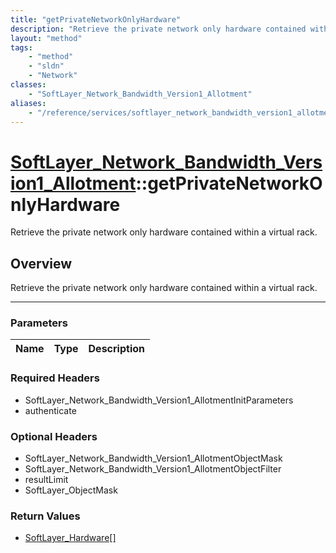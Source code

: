 ```yaml
---
title: "getPrivateNetworkOnlyHardware"
description: "Retrieve the private network only hardware contained within a virtual rack."
layout: "method"
tags:
    - "method"
    - "sldn"
    - "Network"
classes:
    - "SoftLayer_Network_Bandwidth_Version1_Allotment"
aliases:
    - "/reference/services/softlayer_network_bandwidth_version1_allotment/getPrivateNetworkOnlyHardware"
---
```

# [SoftLayer_Network_Bandwidth_Version1_Allotment](/reference/services/SoftLayer_Network_Bandwidth_Version1_Allotment)::getPrivateNetworkOnlyHardware

Retrieve the private network only hardware contained within a virtual rack.


## Overview 
Retrieve the private network only hardware contained within a virtual rack.

-----

### Parameters 
|Name | Type | Description |
| --- | --- | --- |


### Required Headers
* SoftLayer_Network_Bandwidth_Version1_AllotmentInitParameters
* authenticate


### Optional Headers
* SoftLayer_Network_Bandwidth_Version1_AllotmentObjectMask
* SoftLayer_Network_Bandwidth_Version1_AllotmentObjectFilter
* resultLimit
* SoftLayer_ObjectMask

### Return Values
* <a href='/reference/datatypes/SoftLayer_Hardware'>SoftLayer_Hardware[] </a>




